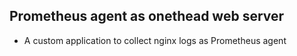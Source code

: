 ## Prometheus agent as onethead web server

* A custom application to collect nginx logs as Prometheus agent